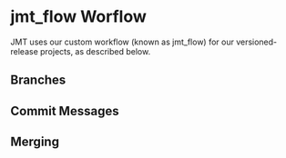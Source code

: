 # jmt_flow Worflow
JMT uses our custom workflow (known as jmt_flow) for our versioned-release projects, as described below.

## Branches

## Commit Messages

## Merging
